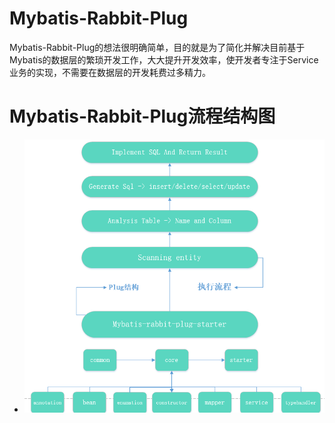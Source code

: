 # Mybatis-Rabbit-Plug
Mybatis-Rabbit-Plug的想法很明确简单，目的就是为了简化并解决目前基于Mybatis的数据层的繁琐开发工作，大大提升开发效率，使开发者专注于Service业务的实现，不需要在数据层的开发耗费过多精力。
# Mybatis-Rabbit-Plug流程结构图
- ![MRP.png](MRP.png)
